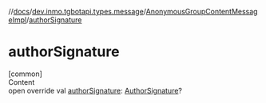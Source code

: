 //[docs](../../../index.md)/[dev.inmo.tgbotapi.types.message](../index.md)/[AnonymousGroupContentMessageImpl](index.md)/[authorSignature](author-signature.md)



# authorSignature  
[common]  
Content  
open override val [authorSignature](author-signature.md): [AuthorSignature](../../dev.inmo.tgbotapi.types/index.md#%5Bdev.inmo.tgbotapi.types%2FAuthorSignature%2F%2F%2FPointingToDeclaration%2F%5D%2FClasslikes%2F625018081)?  



